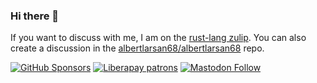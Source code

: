 ### Hi there 👋

If you want to discuss with me, I am on the [rust-lang zulip](https://rust-lang.zulipchat.com). You can also create a discussion in the [albertlarsan68/albertlarsan68](https://github.com/albertlarsan68/albertlarsan68) repo.

[![GitHub Sponsors](https://img.shields.io/github/sponsors/albertlarsan68?logo=github)](https://github.com/sponsors/albertlarsan68)
[![Liberapay patrons](https://img.shields.io/liberapay/patrons/AlbertLarsan68?logo=liberapay)](https://liberapay.com/AlbertLarsan68)
[![Mastodon Follow](https://img.shields.io/mastodon/follow/110250469828551707?domain=https%3A%2F%2Fpiaille.fr%2F&style=social)](https://piaille.fr/@albertlarsan68)

<!--
**albertlarsan68/albertlarsan68** is a ✨ _special_ ✨ repository because its `README.md` (this file) appears on your GitHub profile.

Here are some ideas to get you started:

- 🔭 I’m currently working on ...
- 🌱 I’m currently learning ...
- 👯 I’m looking to collaborate on ...
- 🤔 I’m looking for help with ...
- 💬 Ask me about ...
- 📫 How to reach me: ...
- 😄 Pronouns: ...
- ⚡ Fun fact: ...
-->
